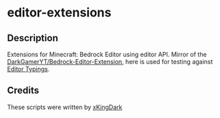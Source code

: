 # editor-extensions

## Description

Extensions for Minecraft: Bedrock Editor using editor API. Mirror of the [DarkGamerYT/Bedrock-Editor-Extension](https://github.com/DarkGamerYT/Bedrock-Editor-Extension), here is used for testing against [Editor Typings](https://github.com/JaylyDev/ScriptAPI/tree/main/lib).

## Credits

These scripts were written by [xKingDark](https://github.com/DarkGamerYT)
